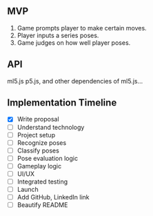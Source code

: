 ## MVP
1. Game prompts player to make certain moves.
2. Player inputs a series poses.
3. Game judges on how well player poses.

## API
ml5.js
p5.js, and other dependencies of ml5.js...

## Implementation Timeline
- [x] Write proposal
- [ ] Understand technology
- [ ] Project setup
- [ ] Recognize poses
- [ ] Classify poses
- [ ] Pose evaluation logic
- [ ] Gameplay logic
- [ ] UI/UX
- [ ] Integrated testing
- [ ] Launch
- [ ] Add GitHub, LinkedIn link
- [ ] Beautify README
